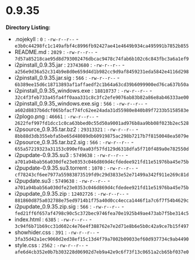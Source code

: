 0.9.35
======

**Directory Listing:**

 - .nojekyll : `0` : `-rw-r--r--` - `e3b0c44298fc1c149afbf4c8996fb92427ae41e4649b934ca495991b7852b855`
 - README.md : `2029` : `-rw-r--r--` - `7d57a85218cae95d8d793002476dbcac9478c74fab6b102c6c843fbc3a6a1ef9`
 - i2pinstall_0.9.35.jar : `23743680` : `-rw-r--r--` - `a256e9d36a52c314b9e8d0e659d4d1b982cc9d9af8459231eda5842e4116d298`
 - i2pinstall_0.9.35.jar.sig : `566` : `-rw-r--r--` - `6b389ee15d6c18713893af1affaedf2c1b64a63cd39b6099900ed76ca637b50a`
 - i2pinstall_0.9.35_windows.exe : `18810737` : `-rw-r--r--` - `32c4f3feb733a45fa4ff0aaa331c8c3fc2efe9076ab83b82a86e8ab46333ae00`
 - i2pinstall_0.9.35_windows.exe.sig : `566` : `-rw-r--r--` - `a602d8837b6dcf065bfacf74fc62ee24ada31d55980e840b89f7233b5158583e`
 - i2plogo.png : `46661` : `-rw-r--r--` - `2622fef997fd1dcc1c0ca63bbed0c55d50a9001ad976b8aa9bb08f023b2ec528`
 - i2psource_0.9.35.tar.bz2 : `29313321` : `-rw-r--r--` - `8bb88d3db355ebfa5be65d48089db60919875ac298b7217b7f8150048ea5079e`
 - i2psource_0.9.35.tar.bz2.sig : `566` : `-rw-r--r--` - `655a57219323a31153c090ef0aa03f57fd129d6318dfa5f710f489a0e782550d`
 - i2pupdate-0.9.35.su3 : `5749638` : `-rw-r--r--` - `a701a94bab56a030dfe23e0353c046d869d4cfdedee921fd11e51976ba45e75b`
 - i2pupdate-0.9.35.su3.torrent : `1070` : `-rw-r--r--` - `cf78243cf6ee7977a55983873519fd9c29d3833e52e71499a342f911e269c81d`
 - i2pupdate.su3 : `5749638` : `-rw-r--r--` - `a701a94bab56a030dfe23e0353c046d869d4cfdedee921fd11e51976ba45e75b`
 - i2pupdate_0.9.35.zip : `12402726` : `-rw-r--r--` - `881860d875a032788e75ed9714b1f75a40d0cc4ecca1446f1a7c6f7f54b4629c`
 - i2pupdate_0.9.35.zip.sig : `566` : `-rw-r--r--` - `fed21ff6f657af4798c90c5c372bec9746fea70e1925b49ae473ab7f5be314c5`
 - index.html : `6385` : `-rw-r--r--` - `3c94f6b71b69cc31d602c4e76e4f388762e7e2d71e8b6e5b0c42a9ce7b15f497`
 - showhider.css : `391` : `-rw-r--r--` - `3fa35d42a1ec9060d2ed38ef15c13d4f79a7002b09033ef60d937734c9ab4490`
 - style.css : `2562` : `-rw-r--r--` - `afe6d4cb352e0b7b303228d06902d7eb9a42e9c6f73f13c0651a2cb65bf037e0`
